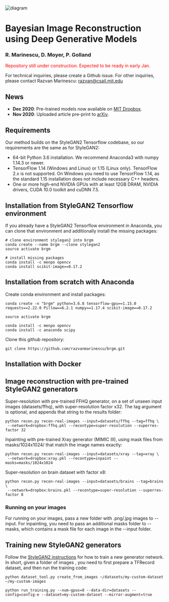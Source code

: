 
&nbsp;
&nbsp;
&nbsp;
&nbsp;
&nbsp;

![diagram](https://i.imgur.com/Nb0123s.png)



# Bayesian Image Reconstruction using Deep Generative Models
### R. Marinescu, D. Moyer, P. Golland

<span style="color:red"> Repository still under construction. Expected to be ready in early Jan. </span>


For technical inquiries, please create a Github issue.
For other inquiries, please contact Razvan Marinescu: razvan@csail.mit.edu

## News

* **Dec 2020**: Pre-trained models now available on [MIT Dropbox](https://www.dropbox.com/sh/0rj092juxauivzv/AABQoEfvM96u1ehzqYgQoD5Va?dl=0).
* **Nov 2020**: Uploaded article pre-print to [arXiv](https://arxiv.org/abs/2012.04567).

## Requirements

Our method builds on the StyleGAN2 Tensorflow codebase, so our requirements are the same as for StyleGAN2:
* 64-bit Python 3.6 installation. We recommend Anaconda3 with numpy 1.14.3 or newer.
* TensorFlow 1.14 (Windows and Linux) or 1.15 (Linux only). TensorFlow 2.x is not supported.
On Windows you need to use TensorFlow 1.14, as the standard 1.15 installation does not include necessary C++ headers.
* One or more high-end NVIDIA GPUs with at least 12GB DRAM, NVIDIA drivers, CUDA 10.0 toolkit and cuDNN 7.5. 


## Installation from StyleGAN2 Tensorflow environment

If you already have a StyleGAN2 Tensorflow environment in Anaconda, you can clone that environment and additionally install the missing packages: 

```
# clone environment stylegan2 into brgm
conda create --name brgm --clone stylegan2
source activate brgm

# install missing packages
conda install -c menpo opencv
conda install scikit-image==0.17.2
```

## Installation from scratch with Anaconda


Create conda environment and install packages:

```
conda create -n "brgm" python=3.6.8 tensorflow-gpu==1.15.0 requests==2.22.0 Pillow==6.2.1 numpy==1.17.4 scikit-image==0.17.2

source activate brgm

conda install -c menpo opencv
conda install -c anaconda scipy

```


Clone this github repository:
```
git clone https://github.com/razvanmarinescu/brgm.git 
```

## Installation with Docker


## Image reconstruction with pre-trained StyleGAN2 generators


Super-resolution with pre-trained FFHQ generator, on a set of unseen input images (datasets/ffhq), with super-resolution factor x32. The tag argument is optional, and appends that string to the results folder: 
```
python recon.py recon-real-images --input=datasets/ffhq --tag=ffhq \
 --network=dropbox:ffhq.pkl --recontype=super-resolution --superres-factor 32
```

Inpainting with pre-trained Xray generator (MIMIC III), using mask files from masks/1024x1024/ that match the image names exactly:
```
python recon.py recon-real-images --input=datasets/xray --tag=xray \
 --network=dropbox:xray.pkl --recontype=inpaint --masks=masks/1024x1024
```

Super-resolution on brain dataset with factor x8:
```
python recon.py recon-real-images --input=datasets/brains --tag=brains \
 --network=dropbox:brains.pkl --recontype=super-resolution --superres-factor 8
```

### Running on your images
For running on your images, pass a new folder with .png/.jpg images to --input. For inpainting, you need to pass an additional masks folder to --masks, which contains a mask file for each image in the --input folder.

## Training new StyleGAN2 generators

Follow the [StyleGAN2 instructions](https://github.com/NVlabs/stylegan2) for how to train a new generator network. In short, given a folder of images , you need to first prepare a TFRecord dataset, and then run the training code:

```
python dataset_tool.py create_from_images ~/datasets/my-custom-dataset ~/my-custom-images

python run_training.py --num-gpus=8 --data-dir=datasets --config=config-e --dataset=my-custom-dataset --mirror-augment=true
```


